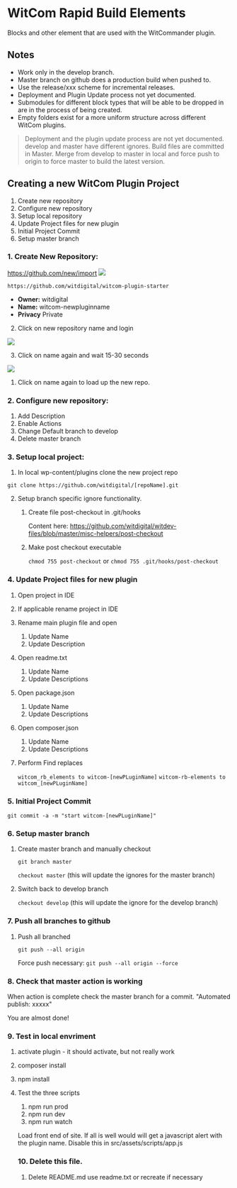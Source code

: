 # WitCom Rapid Build Elements

Blocks and other element that are used with the WitCommander plugin.

## Notes

*  Work only in the develop branch.
*  Master branch on github does a production build when pushed to.
*  Use the release/xxx scheme for incremental releases.
*  Deployment and Plugin Update process not yet documented.<!--todo add deployment and plugin update docs-->
*  Submodules for different block types that will be able to be dropped in are in the process of being created.
*  Empty folders exist for a more uniform structure across different WitCom plugins.

>   Deployment and the plugin update process are not yet documented.<!--todo add deployment and plugin update docs-->
  develop and master have different ignores. Build files are committed in Master. Merge from develop to master in local and force push to origin to force master to build the latest version.


## Creating a new WitCom Plugin Project
1. Create new repository
2. Configure new repository
3. Setup local repository
4. Update Project files for new plugin
5. Initial Project Commit
6. Setup master branch



### 1. Create New Repository:

https://github.com/new/import
![](https://i.imgur.com/e9sHg99.jpg)

```https://github.com/witdigital/witcom-plugin-starter```

* **Owner:** witdigital
* **Name:** witcom-newpluginname
* **Privacy** Private


2. Click on new repository name and login

 ![](https://i.imgur.com/IlE1zcI.jpg)


3. Click on name again and wait 15-30 seconds

 ![](https://i.imgur.com/dfwPA1T.jpg)

1. Click on name again to load up the new repo.

### 2. Configure new repository:

1. Add Description
2. Enable Actions
3. Change Default branch to develop
4. Delete master branch

### 3. Setup local project:

1. In local wp-content/plugins clone the new project repo

```git clone https://github.com/witdigital/[repoName].git```

2. Setup branch specific ignore functionality.
    1. Create file post-checkout in .git/hooks

        Content here: https://github.com/witdigital/witdev-files/blob/master/misc-helpers/post-checkout

    2. Make post checkout executable

        ```chmod 755 post-checkout``` or ```chmod 755 .git/hooks/post-checkout```

### 4. Update Project files for new plugin

1. Open project in IDE
2. If applicable rename project in IDE
3. Rename main plugin file and open
    1. Update Name
    2. Update Description
4. Open readme.txt
    1. Update Name
    2. Update Descriptions
5. Open package.json
    1. Update Name
    2. Update Descriptions
6. Open composer.json
    1. Update Name
    2. Update Descriptions
7. Perform Find replaces

    ```witcom_rb_elements to witcom-[newPLuginName]```
    ```witcom-rb-elements to witcom_[newPLuginName]```

### 5. Initial Project Commit

    git commit -a -m "start witcom-[newPLuginName]"

### 6. Setup master branch

1. Create master branch and manually checkout

   ```git branch master```

    ```checkout master``` (this will update the ignores for the master branch)

2. Switch back to develop branch

    ```checkout develop``` (this will update the ignore for the develop branch)

### 7. Push all branches to github

1. Push all branched

    ```git push --all origin```

    Force push necessary: ```git push --all origin --force ```


### 8. Check that master action is working

When action is complete check the master branch for a commit. "Automated publish: xxxxx"

You are almost done!


### 9. Test in local envriment


1. activate plugin - it should activate, but not really work
2. composer install
3. npm install
4. Test the three scripts
    1. npm run prod
    2. npm run dev
    3. npm run watch

    Load front end of site. If all is well would will get a javascript alert with the plugin name. Disable this in src/assets/scripts/app.js

    ### 10. Delete this file.
    1. Delete README.md use readme.txt or recreate if necessary



